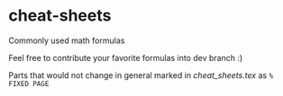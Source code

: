 # cheat-sheets
Сommonly used math formulas

Feel free to contribute your favorite formulas into dev branch :)

Parts that would not change in general marked in *cheat_sheets.tex* as ```% FIXED PAGE```
